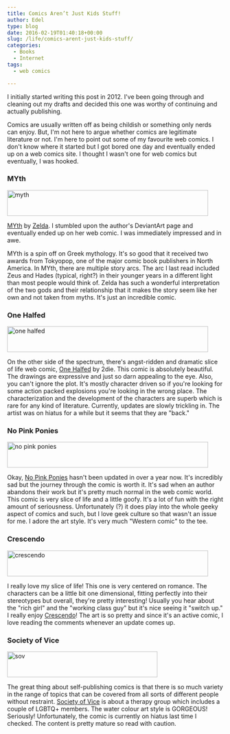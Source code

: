 ```yaml
---
title: Comics Aren’t Just Kids Stuff!
author: Edel
type: blog
date: 2016-02-19T01:40:18+00:00
slug: /life/comics-arent-just-kids-stuff/
categories:
  - Books
  - Internet
tags:
  - web comics

---
```

I initially started writing this post in 2012. I've been going through and cleaning out my drafts and decided this one was worthy of continuing and actually publishing.

Comics are usually written off as being childish or something only nerds can enjoy. But, I'm not here to argue whether comics are legitimate literature or not. I'm here to point out some of my favourite web comics. I don't know where it started but I got bored one day and eventually ended up on a web comics site. I thought I wasn't one for web comics but eventually, I was hooked.

### MYth

[<img src="http://scattered.me/wp-content/uploads/2016/02/myth.jpg" alt="myth" width="468" height="60" class="alignnone size-full wp-image-11048" srcset="http://erzadel.net/blog/wp-content/uploads/2016/02/myth.jpg 468w, http://erzadel.net/blog/wp-content/uploads/2016/02/myth-300x38.jpg 300w" sizes="(max-width: 468px) 100vw, 468px" />][1]

[MYth][1] by [Zelda][2]. I stumbled upon the author's DeviantArt page and eventually ended up on her web comic. I was immediately impressed and in awe.

MYth is a spin off on Greek mythology. It's so good that it received two awards from Tokyopop, one of the major comic book publishers in North America. In MYth, there are multiple story arcs. The arc I last read included Zeus and Hades (typical, right?) in their younger years in a different light than most people would think of. Zelda has such a wonderful interpretation of the two gods and their relationship that it makes the story seem like her own and not taken from myths. It's just an incredible comic.

### One Halfed

[<img src="http://scattered.me/wp-content/uploads/2016/02/onehalfed.png" alt="one halfed" width="468" height="60" class="alignnone size-full wp-image-11050" srcset="http://erzadel.net/blog/wp-content/uploads/2016/02/onehalfed.png 468w, http://erzadel.net/blog/wp-content/uploads/2016/02/onehalfed-300x38.png 300w" sizes="(max-width: 468px) 100vw, 468px" />][3]

On the other side of the spectrum, there's angst-ridden and dramatic slice of life web comic, [One Halfed][3] by 2die. This comic is absolutely beautiful. The drawings are expressive and just so darn appealing to the eye. Also, you can't ignore the plot. It's mostly character driven so if you're looking for some action packed explosions you're looking in the wrong place. The characterization and the development of the characters are superb which is rare for any kind of literature. Currently, updates are slowly trickling in. The artist was on hiatus for a while but it seems that they are "back."

### No Pink Ponies

[<img src="http://scattered.me/wp-content/uploads/2016/02/nopinkponies.gif" alt="no pink ponies" width="468" height="60" class="alignnone size-full wp-image-11051" />][4]

Okay, [No Pink Ponies][4] hasn't been updated in over a year now. It's incredibly sad but the journey through the comic is worth it. It's sad when an author abandons their work but it's pretty much normal in the web comic world. This comic is very slice of life and a little goofy. It's a lot of fun with the right amount of seriousness. Unfortunately (?) it does play into the whole geeky aspect of comics and such, but I love geek culture so that wasn't an issue for me. I adore the art style. It's very much "Western comic" to the tee.

### Crescendo

[<img src="http://scattered.me/wp-content/uploads/2016/02/crescendo.gif" alt="crescendo" width="468" height="60" class="alignnone size-full wp-image-11052" />][5]

I really love my slice of life! This one is very centered on romance. The characters can be a little bit one dimensional, fitting perfectly into their stereotypes but overall, they're pretty interesting! Usually you hear about the "rich girl" and the "working class guy" but it's nice seeing it "switch up." I really enjoy [Crescendo][5]! The art is so pretty and since it's an active comic, I love reading the comments whenever an update comes up.

### Society of Vice

[<img src="http://scattered.me/wp-content/uploads/2016/02/sov.jpg" alt="sov" width="350" height="60" class="alignnone size-full wp-image-11053" srcset="http://erzadel.net/blog/wp-content/uploads/2016/02/sov.jpg 350w, http://erzadel.net/blog/wp-content/uploads/2016/02/sov-300x51.jpg 300w" sizes="(max-width: 350px) 100vw, 350px" />][6]

The great thing about self-publishing comics is that there is so much variety in the range of topics that can be covered from all sorts of different people without restraint. [Society of Vice][6] is about a therapy group which includes a couple of LGBTQ+ members. The water colour art style is GORGEOUS! Seriously! Unfortunately, the comic is currently on hiatus last time I checked. The content is pretty mature so read with caution.




 [1]: http://myth.smackjeeves.com
 [2]: http://zeldacw
 [3]: http://1halfed.smackjeeves.com
 [4]: http://nopinkponies.keenspot.com
 [5]: http://crescendocomic.smackjeeves.com
 [6]: http://sovcomic.smackjeeves.com